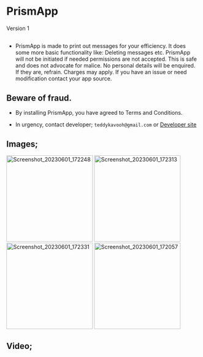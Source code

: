# PrismApp
Version 1
##
* PrismApp is made to print out messages for your efficiency.
        It does some more basic functionality like: Deleting messages etc. PrismApp will not be
        initiated if needed permissions are not accepted. This is safe and does not advocate for
        malice. No personal details will be enquired. If they are, refrain. Charges may apply. If
        you have an issue or need modification contact your app source.
        
## Beware of fraud. 
* By installing PrismApp, you have agreed to Terms and Conditions.

* In urgency, contact developer; `teddykavooh@gmail.com` or [Developer site](https://antonykavoo-portfolio.vercel.app/)
##
## Images;

<!-- ![Screenshot_20230601_172248](https://github.com/Teddykavooh/PrismApp/assets/39087913/1b8a9ea4-02ab-456a-92b0-ae58a58ca82e) -->
<img alt="Screenshot_20230601_172248" src="https://github.com/Teddykavooh/PrismApp/assets/39087913/1b8a9ea4-02ab-456a-92b0-ae58a58ca82e" width="225" height="auto">
<!-- ![Screenshot_20230601_172313](https://github.com/Teddykavooh/PrismApp/assets/39087913/48953f46-d648-4a29-8854-e71010174576) -->
<img alt="Screenshot_20230601_172313" src="https://github.com/Teddykavooh/PrismApp/assets/39087913/48953f46-d648-4a29-8854-e71010174576" width="225" height="auto">
<!-- ![Screenshot_20230601_172331](https://github.com/Teddykavooh/PrismApp/assets/39087913/8d657fe1-0786-4258-a365-55d0339ecad6) -->
<img alt="Screenshot_20230601_172331" src="https://github.com/Teddykavooh/PrismApp/assets/39087913/8d657fe1-0786-4258-a365-55d0339ecad6" width="225" height="auto">
<!-- ![Screenshot_20230601_172057](https://github.com/Teddykavooh/PrismApp/assets/39087913/7b4c59d4-dc23-46d8-938f-3d1aee044273) -->
<img alt="Screenshot_20230601_172057" src="https://github.com/Teddykavooh/PrismApp/assets/39087913/7b4c59d4-dc23-46d8-938f-3d1aee044273" width="225" height="auto">

## Video;
